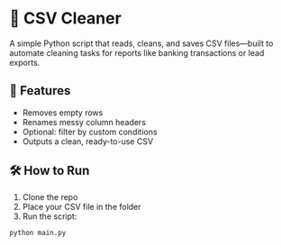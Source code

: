 # 🧹 CSV Cleaner

A simple Python script that reads, cleans, and saves CSV files—built to automate cleaning tasks for reports like banking transactions or lead exports.

## 🚀 Features
- Removes empty rows
- Renames messy column headers
- Optional: filter by custom conditions
- Outputs a clean, ready-to-use CSV

## 🛠 How to Run

1. Clone the repo  
2. Place your CSV file in the folder  
3. Run the script:

```bash
python main.py
